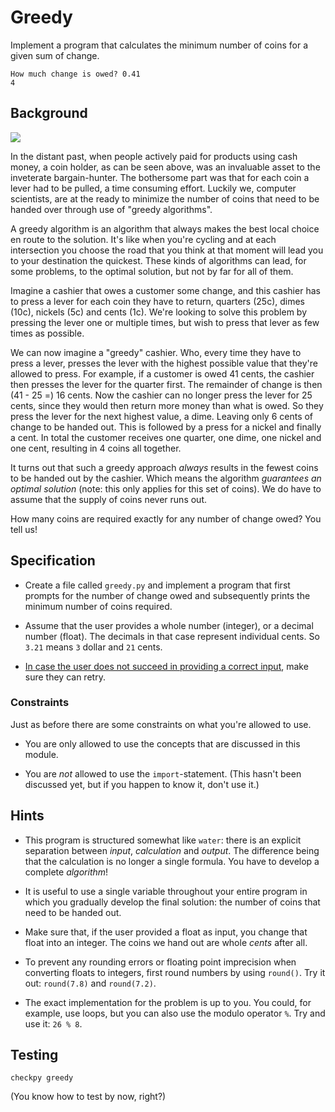 # Greedy

Implement a program that calculates the minimum number of coins for a given sum of change.

	How much change is owed? 0.41
	4

## Background

![](coinchange.png)

In the distant past, when people actively paid for products using cash money, a coin holder, as can be seen above, was an invaluable asset to the inveterate bargain-hunter. The bothersome part was that for each coin a lever had to be pulled, a time consuming effort. Luckily we, computer scientists, are at the ready to minimize the number of coins that need to be handed over through use of "greedy algorithms".

A greedy algorithm is an algorithm that always makes the best local choice en route to the solution. It's like when you're cycling and at each intersection you choose the road that you think at that moment will lead you to your destination the quickest. These kinds of algorithms can lead, for some problems, to the optimal solution, but not by far for all of them.

Imagine a cashier that owes a customer some change, and this cashier has to press a lever for each coin they have to return, quarters (25c), dimes (10c), nickels (5c) and cents (1c). We're looking to solve this problem by pressing the lever one or multiple times, but wish to press that lever as few times as possible.

We can now imagine a "greedy" cashier. Who, every time they have to press a lever, presses the lever with the highest possible value that they're allowed to press. For example, if a customer is owed 41 cents, the cashier then presses the lever for the quarter first. The remainder of change is then (41 - 25 =) 16 cents. Now the cashier can no longer press the lever for 25 cents, since they would then return more money than what is owed. So they press the lever for the next highest value, a dime. Leaving only 6 cents of change to be handed out. This is followed by a press for a nickel and finally a cent. In total the customer receives one quarter, one dime, one nickel and one cent, resulting in 4 coins all together.

It turns out that such a greedy approach *always* results in the fewest coins to be handed out by the cashier. Which means the algorithm *guarantees an optimal solution* (note: this only applies for this set of coins). We do have to assume that the supply of coins never runs out.

How many coins are required exactly for any number of change owed? You tell us!

## Specification

* Create a file called `greedy.py` and implement a program that first prompts for the number of change owed and subsequently prints the minimum number of coins required.

* Assume that the user provides a whole number (integer), or a decimal number (float). The decimals in that case represent individual cents. So `3.21` means `3` dollar and `21` cents.

* [In case the user does not succeed in providing a correct input](https://en.wikipedia.org/wiki/Murphy's_law), make sure they can retry.

### Constraints

Just as before there are some constraints on what you're allowed to use.

* You are only allowed to use the concepts that are discussed in this module.

* You are *not* allowed to use the `import`-statement. (This hasn't been discussed yet, but if you happen to know it, don't use it.)

## Hints

* This program is structured somewhat like `water`: there is an explicit separation between *input*, *calculation* and *output*. The difference being that the calculation is no longer a single formula. You have to develop a complete *algorithm*!

* It is useful to use a single variable throughout your entire program in which you gradually develop the final solution: the number of coins that need to be handed out.

* Make sure that, if the user provided a float as input, you change that float into an integer. The coins we hand out are whole *cents* after all.

* To prevent any rounding errors or floating point imprecision when converting floats to integers, first round numbers by using `round()`. Try it out: `round(7.8)` and `round(7.2)`.

* The exact implementation for the problem is up to you. You could, for example, use loops, but you can also use the modulo operator `%`. Try and use it: `26 % 8`.

## Testing

	checkpy greedy

(You know how to test by now, right?)
